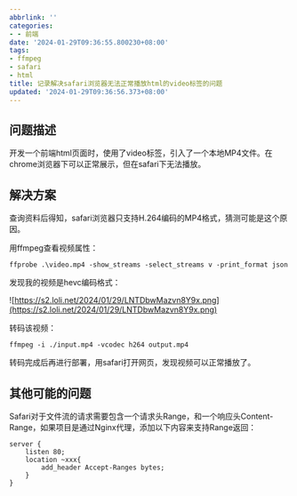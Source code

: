 ```yaml
---
abbrlink: ''
categories:
- - 前端
date: '2024-01-29T09:36:55.800230+08:00'
tags:
- ffmpeg
- safari
- html
title: 记录解决safari浏览器无法正常播放html的video标签的问题
updated: '2024-01-29T09:36:56.373+08:00'
---
```

## 问题描述

开发一个前端html页面时，使用了video标签，引入了一个本地MP4文件。在chrome浏览器下可以正常展示，但在safari下无法播放。

## 解决方案

查询资料后得知，safari浏览器只支持H.264编码的MP4格式，猜测可能是这个原因。

用ffmpeg查看视频属性：

```shell
ffprobe .\video.mp4 -show_streams -select_streams v -print_format json
```

发现我的视频是hevc编码格式：

![https://s2.loli.net/2024/01/29/LNTDbwMazvn8Y9x.png](https://s2.loli.net/2024/01/29/LNTDbwMazvn8Y9x.png)

转码该视频：

```shell
ffmpeg -i ./input.mp4 -vcodec h264 output.mp4
```

转码完成后再进行部署，用safari打开网页，发现视频可以正常播放了。

## 其他可能的问题

Safari对于文件流的请求需要包含一个请求头Range，和一个响应头Content-Range，如果项目是通过Nginx代理，添加以下内容来支持Range返回：

```nginx
server {
    listen 80;
    location ~xxx{
        add_header Accept-Ranges bytes;
    }
}
```
